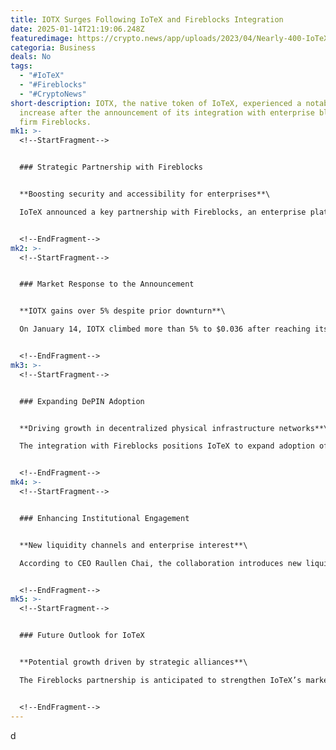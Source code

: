 ```yaml
---
title: IOTX Surges Following IoTeX and Fireblocks Integration
date: 2025-01-14T21:19:06.248Z
featuredimage: https://crypto.news/app/uploads/2023/04/Nearly-400-IoTeX-users2.jpg.webp
categoria: Business
deals: No
tags:
  - "#IoTeX"
  - "#Fireblocks"
  - "#CryptoNews"
short-description: IOTX, the native token of IoTeX, experienced a notable
  increase after the announcement of its integration with enterprise blockchain
  firm Fireblocks.
mk1: >-
  <!--StartFragment-->


  ### Strategic Partnership with Fireblocks


  **Boosting security and accessibility for enterprises**\

  IoTeX announced a key partnership with Fireblocks, an enterprise platform for digital asset management. This integration allows IoTeX to offer institutional-grade security and improved accessibility for IOTX and other IoTeX-based assets to global enterprises and institutional investors.


  <!--EndFragment-->
mk2: >-
  <!--StartFragment-->


  ### Market Response to the Announcement


  **IOTX gains over 5% despite prior downturn**\

  On January 14, IOTX climbed more than 5% to $0.036 after reaching its lowest price since December 20, 2024. The broader crypto market's positive movement, driven by favorable U.S. economic data, contributed to this upward momentum.


  <!--EndFragment-->
mk3: >-
  <!--StartFragment-->


  ### Expanding DePIN Adoption


  **Driving growth in decentralized physical infrastructure networks**\

  The integration with Fireblocks positions IoTeX to expand adoption of decentralized physical infrastructure network (DePIN) solutions. Enterprises can now explore tokenized real-world assets and decentralized applications within IoTeX's platform, enhancing market reach.


  <!--EndFragment-->
mk4: >-
  <!--StartFragment-->


  ### Enhancing Institutional Engagement


  **New liquidity channels and enterprise interest**\

  According to CEO Raullen Chai, the collaboration introduces new liquidity channels and underscores IoTeX’s commitment to bridging blockchain with real-world applications. Institutional users like custodians, funds, and exchanges are expected to benefit from the partnership.


  <!--EndFragment-->
mk5: >-
  <!--StartFragment-->


  ### Future Outlook for IoTeX


  **Potential growth driven by strategic alliances**\

  The Fireblocks partnership is anticipated to strengthen IoTeX’s market position, increasing liquidity and fostering institutional adoption. This move signals ongoing efforts to integrate blockchain solutions with tangible, real-world infrastructures.


  <!--EndFragment-->
---
```

d